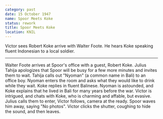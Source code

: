 ```yaml
---
category: past
date: 15 October 1947
name: Spoor Meets Koke
status: rework
title: Spoor Meets Koke
location: KNIL
---
```

Victor sees Robert Koke arrive with Walter Foote. He hears Koke speaking fluent Indonesian to a local soldier.

------

Walter Foote arrives at Spoor's office with a guest, Robert Koke. Julius
Tahija apologizes that Spoor will be busy for a few more minutes and
invites them to wait. Tahija calls out "Nyoman" (a common name in Bali)
to an office boy. Nyoman enters the room and asks what they would like
to drink while they wait. Koke replies in fluent Balinese. Nyoman is
astounded, and Koke explains that he lived in Bali for many years before
the war. Victor is intrigued, and chats with Koke, who is charming and
affable, but evasive. Julius calls them to enter, Victor follows, camera
at the ready. Spoor waves him away, saying "No photos". Victor clicks
the shutter, coughing to hide the sound, and then leaves.
